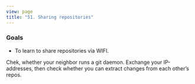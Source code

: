 ```yaml
---
view: page
title: "51. Sharing repositories"
---
```


<h3>Goals</h3>

<ul><li>To learn to share repositories via WIFI.</li></ul>

<p>Chek, whether your neighbor runs a git daemon. Exchange your IP-addresses, then check whether you can extract changes from each other’s repos.</p>